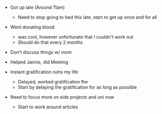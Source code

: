 - Got up late (Around 11am)
	- Need to stop going to bed this late, start to get up once and for all
- Went donating blood
	- was cool, however unfortunate that I couldn't work out
	- Should do that every 2 months
- Don't discuss things w/ mom
- Helped Jannis, did Meeting

- Instant gratification ruins my life
	- Delayed, worked gratification ftw
	- Start by delaying the gratification for as long as possible
- Need to focus more on side projects and uni now
	- Start to work around articles